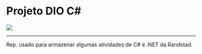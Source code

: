 # Projeto DIO C#

<img src="https://media.tenor.com/y-cCxl8uEw0AAAAM/yetopen.gif">

<hr>

Rep. usado para armazenar algumas atividades de C# e .NET da Randstad.
